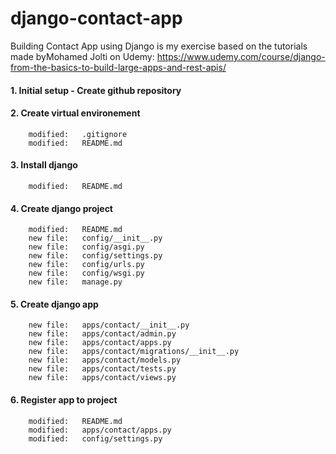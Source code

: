 # django-contact-app

Building Contact App using Django is my exercise based on the tutorials made byMohamed Jolti on Udemy: https://www.udemy.com/course/django-from-the-basics-to-build-large-apps-and-rest-apis/

#### 1. Initial setup - Create github repository

#### 2. Create virtual environement

        modified:   .gitignore
        modified:   README.md

#### 3. Install django

        modified:   README.md

#### 4. Create django project

        modified:   README.md
        new file:   config/__init__.py
        new file:   config/asgi.py
        new file:   config/settings.py
        new file:   config/urls.py
        new file:   config/wsgi.py
        new file:   manage.py

#### 5. Create django app

        new file:   apps/contact/__init__.py
        new file:   apps/contact/admin.py
        new file:   apps/contact/apps.py
        new file:   apps/contact/migrations/__init__.py
        new file:   apps/contact/models.py
        new file:   apps/contact/tests.py
        new file:   apps/contact/views.py

#### 6. Register app to project

        modified:   README.md
        modified:   apps/contact/apps.py
        modified:   config/settings.py

